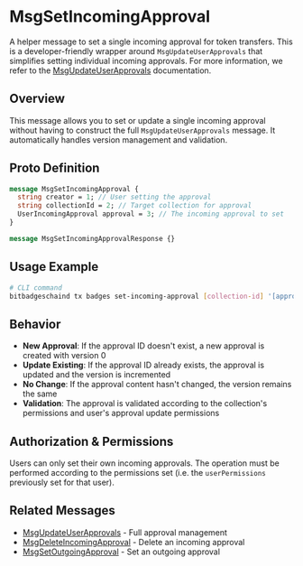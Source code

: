 # MsgSetIncomingApproval

A helper message to set a single incoming approval for token transfers. This is a developer-friendly wrapper around `MsgUpdateUserApprovals` that simplifies setting individual incoming approvals. For more information, we refer to the [MsgUpdateUserApprovals](./msg-update-user-approvals.md) documentation.

## Overview

This message allows you to set or update a single incoming approval without having to construct the full `MsgUpdateUserApprovals` message. It automatically handles version management and validation.

## Proto Definition

```protobuf
message MsgSetIncomingApproval {
  string creator = 1; // User setting the approval
  string collectionId = 2; // Target collection for approval
  UserIncomingApproval approval = 3; // The incoming approval to set
}

message MsgSetIncomingApprovalResponse {}
```

## Usage Example

```bash
# CLI command
bitbadgeschaind tx badges set-incoming-approval [collection-id] '[approval-json]' --from user-key
```

## Behavior

-   **New Approval**: If the approval ID doesn't exist, a new approval is created with version 0
-   **Update Existing**: If the approval ID already exists, the approval is updated and the version is incremented
-   **No Change**: If the approval content hasn't changed, the version remains the same
-   **Validation**: The approval is validated according to the collection's permissions and user's approval update permissions

## Authorization & Permissions

Users can only set their own incoming approvals. The operation must be performed according to the permissions set (i.e. the `userPermissions` previously set for that user).

## Related Messages

-   [MsgUpdateUserApprovals](./msg-update-user-approvals.md) - Full approval management
-   [MsgDeleteIncomingApproval](./msg-delete-incoming-approval.md) - Delete an incoming approval
-   [MsgSetOutgoingApproval](./msg-set-outgoing-approval.md) - Set an outgoing approval
